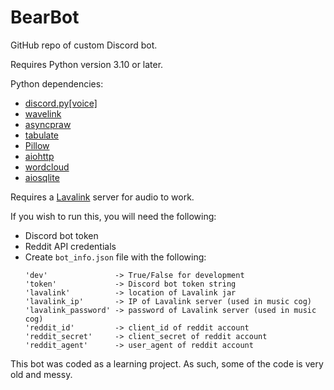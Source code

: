 # BearBot
GitHub repo of custom Discord bot.

Requires Python version 3.10 or later.

Python dependencies:
- [discord.py[voice]](https://github.com/Rapptz/discord.py)
- [wavelink](https://github.com/PythonistaGuild/Wavelink)
- [asyncpraw](https://github.com/praw-dev/asyncpraw)
- [tabulate](https://github.com/astanin/python-tabulate)
- [Pillow](https://github.com/python-pillow/Pillow)
- [aiohttp](https://github.com/aio-libs/aiohttp)
- [wordcloud](https://github.com/amueller/word_cloud)
- [aiosqlite](https://github.com/omnilib/aiosqlite)

Requires a [Lavalink](https://github.com/lavalink-devs/Lavalink) server for audio to work.

If you wish to run this, you will need the following:
- Discord bot token
- Reddit API credentials
- Create `bot_info.json` file with the following:
  ```
  'dev'               -> True/False for development
  'token'             -> Discord bot token string
  'lavalink'          -> location of Lavalink jar
  'lavalink_ip'       -> IP of Lavalink server (used in music cog)
  'lavalink_password' -> password of Lavalink server (used in music cog)
  'reddit_id'         -> client_id of reddit account
  'reddit_secret'     -> client_secret of reddit account
  'reddit_agent'      -> user_agent of reddit account
   ```
This bot was coded as a learning project. As such, some of the code is very old and messy.